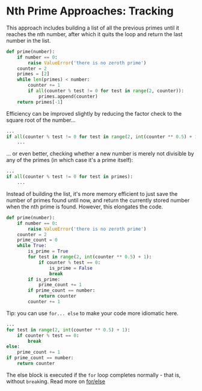 # Nth Prime Approaches: Tracking

This approach includes building a list of all the previous primes until it
reaches the nth number, after which it quits the loop and return the last number
in the list.

```python
def prime(number):
    if number == 0:
        raise ValueError('there is no zeroth prime')
    counter = 2
    primes = [2]
    while len(primes) < number:
        counter += 1
        if all(counter % test != 0 for test in range(2, counter)):
            primes.append(counter)
    return primes[-1]
```

Efficiency can be improved slightly by reducing the factor check to the square
root of the number...

```python
...
if all(counter % test != 0 for test in range(2, int(counter ** 0.5) + 1)):
    ...
```

... or even better, checking whether a new number is merely not divisible by any
of the primes (in which case it's a prime itself):

```python
...
if all(counter % test != 0 for test in primes):
    ...
```

Instead of building the list, it's more memory efficient to just save the number
of primes found until now, and return the currently stored number when the nth
prime is found. However, this elongates the code.

```python
def prime(number):
    if number == 0:
        raise ValueError('there is no zeroth prime')
    counter = 2
    prime_count = 0
    while True:
        is_prime = True
        for test in range(2, int(counter ** 0.5) + 1):
            if counter % test == 0:
                is_prime = False
                break
        if is_prime:
            prime_count += 1
        if prime_count == number:
            return counter
        counter += 1
```

Tip: you can use `for... else` to make your code more idiomatic here.

```python
...
for test in range(2, int(counter ** 0.5) + 1):
    if counter % test == 0:
        break
else:
    prime_count += 1
if prime_count == number:
    return counter
```

The else block is executed if the `for` loop completes normally - that is,
without `break`ing. Read more on [for/else][for-else]

[for-else]: https://book.pythontips.com/en/latest/for_-_else.html
